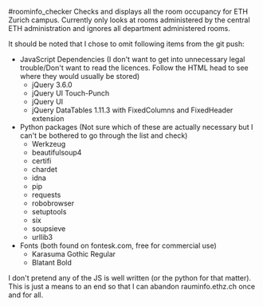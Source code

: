#roominfo_checker
Checks and displays all the room occupancy for ETH Zurich campus. Currently only looks at rooms administered by the 
central ETH administration and ignores all department administered rooms.

It should be noted that I chose to omit following items from the git push:
- JavaScript Dependencies (I don't want to get into unnecessary legal trouble/Don't want to read the licences. Follow 
the HTML head to see where they would usually be stored)
  - jQuery 3.6.0
  - jQuery UI Touch-Punch
  - jQuery UI
  - jQuery DataTables 1.11.3 with FixedColumns and FixedHeader extension
- Python packages (Not sure which of these are actually necessary but I can't be bothered to go 
through the list and check)
  - Werkzeug
  - beautifulsoup4
  - certifi
  - chardet
  - idna
  - pip
  - requests
  - robobrowser
  - setuptools
  - six
  - soupsieve
  - urllib3
- Fonts (both found on fontesk.com, free for commercial use)
  - Karasuma Gothic Regular
  - Blatant Bold

I don't pretend any of the JS is well written (or the python for that matter). This is just a means to an end so that 
I can abandon rauminfo.ethz.ch once and for all.